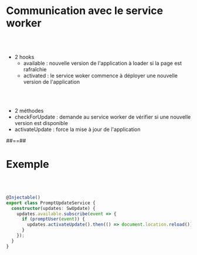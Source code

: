 # Communication avec le service worker
<br><br>

 - 2 hooks
    - available : nouvelle version de l'application à loader si la page est rafraîchie
    - activated : le service woker commence à déployer une nouvelle version de l'application  


<br><br>

- 2 méthodes
 - checkForUpdate : demande au service worker de vérifier si une nouvelle version est disponible
 - activateUpdate : force la mise à jour de l'application

##==##

<!-- .slide: class="with-code inconsolata" -->
# Exemple
<br><br>

```typescript
@Injectable()
export class PromptUpdateService {
  constructor(updates: SwUpdate) {
    updates.available.subscribe(event => {
      if (promptUser(event)) {
        updates.activateUpdate().then(() => document.location.reload());
      }
    });
  }
}
```
<!-- .element: class="big-code" -->
